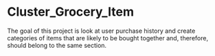 # Cluster_Grocery_Item
The goal of this project is look at user purchase history and create categories of items that are likely to be bought together and, therefore, should belong to the same section.
